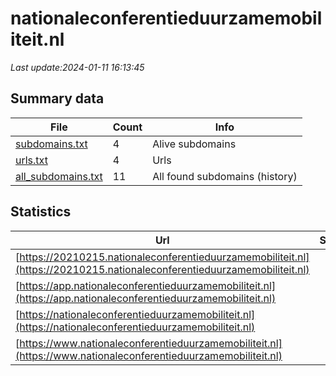 # nationaleconferentieduurzamemobiliteit.nl
*Last update:2024-01-11 16:13:45*
## Summary data
| File       | Count | Info |
|------------|-------|------|
|[subdomains.txt](/data/nationaleconferentieduurzamemobiliteit/subdomains.txt)|4|Alive subdomains|
|[urls.txt](/data/nationaleconferentieduurzamemobiliteit/urls.txt)|4|Urls|
|[all_subdomains.txt](/data/nationaleconferentieduurzamemobiliteit/all_subdomains.txt)|11|All found subdomains (history)|
## Statistics
| Url | SSL | Server | Cookie | HSTS | CSP | XFO | XXP | RP | Tech |
|------------|-------|------|------|------|------|------|------|------|------|
|[https://20210215.nationaleconferentieduurzamemobiliteit.nl](https://20210215.nationaleconferentieduurzamemobiliteit.nl)| |apache/2|:warning: | | | | |:white_check_mark: | |Apache HTTP Server:2...| |
|[https://app.nationaleconferentieduurzamemobiliteit.nl](https://app.nationaleconferentieduurzamemobiliteit.nl)| |apache/2|:warning: |:white_check_mark: | |:warning: |:white_check_mark: | |:white_check_mark: | |:white_check_mark: | |Apache HTTP Server:2...| |
|[https://nationaleconferentieduurzamemobiliteit.nl](https://nationaleconferentieduurzamemobiliteit.nl)| |apache/2|:warning: |:white_check_mark: | |:warning: |:white_check_mark: | |:white_check_mark: | |:white_check_mark: | |Apache HTTP Server:2...| |
|[https://www.nationaleconferentieduurzamemobiliteit.nl](https://www.nationaleconferentieduurzamemobiliteit.nl)| |apache/2|:warning: |:white_check_mark: | |:warning: |:white_check_mark: | |:white_check_mark: | |:white_check_mark: | |Apache HTTP Server:2...| |